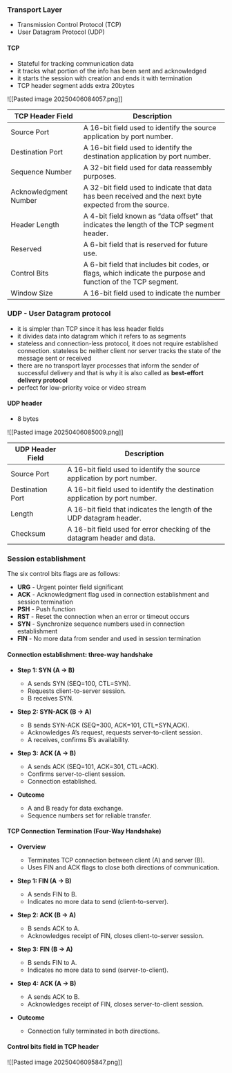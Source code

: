 

### Transport Layer
- Transmission Control Protocol (TCP)
- User Datagram Protocol (UDP)

#### TCP
- Stateful for tracking communication data
- it tracks what portion of the info has been sent and acknowledged
- it starts the session with creation and ends it with termination
- TCP header segment adds extra 20bytes

![[Pasted image 20250406084057.png]]

| **TCP Header Field**   | **Description**                                                                 |
|-----------------------|---------------------------------------------------------------------------------|
| Source Port           | A 16-bit field used to identify the source application by port number.         |
| Destination Port      | A 16-bit field used to identify the destination application by port number.    |
| Sequence Number       | A 32-bit field used for data reassembly purposes.                              |
| Acknowledgment Number | A 32-bit field used to indicate that data has been received and the next byte expected from the source. |
| Header Length         | A 4-bit field known as “data offset” that indicates the length of the TCP segment header. |
| Reserved              | A 6-bit field that is reserved for future use.                                 |
| Control Bits          | A 6-bit field that includes bit codes, or flags, which indicate the purpose and function of the TCP segment. |
| Window Size           | A 16-bit field used to indicate the number


### UDP - User Datagram protocol

- it is simpler than TCP since it has less header fields
- it divides data into datagram which it refers to as segments
- stateless and connection-less protocol, it does not require established connection. stateless bc neither client nor server tracks the state of the message sent or received
- there are no transport layer processes that inform the sender of successful delivery and that is why it is also called as **best-effort delivery protocol**
- perfect for low-priority voice or video stream

#### UDP header
 - 8 bytes
 
 ![[Pasted image 20250406085009.png]]

| **UDP Header Field** | **Description**                                                    |
|---------------------|--------------------------------------------------------------------|
| Source Port         | A 16-bit field used to identify the source application by port number. |
| Destination Port    | A 16-bit field used to identify the destination application by port number. |
| Length              | A 16-bit field that indicates the length of the UDP datagram header. |
| Checksum            | A 16-bit field used for error checking of the datagram header and data. |


### Session establishment

The six control bits flags are as follows:
- **URG** - Urgent pointer field significant
- **ACK** - Acknowledgment flag used in connection establishment and session termination
- **PSH** - Push function
- **RST** - Reset the connection when an error or timeout occurs
- **SYN** - Synchronize sequence numbers used in connection establishment
- **FIN** - No more data from sender and used in session termination

#### Connection establishment: three-way handshake

- **Step 1: SYN (A → B)**
  - A sends SYN (SEQ=100, CTL=SYN).
  - Requests client-to-server session.
  - B receives SYN.

- **Step 2: SYN-ACK (B → A)**
  - B sends SYN-ACK (SEQ=300, ACK=101, CTL=SYN,ACK).
  - Acknowledges A’s request, requests server-to-client session.
  - A receives, confirms B’s availability.

- **Step 3: ACK (A → B)**
  - A sends ACK (SEQ=101, ACK=301, CTL=ACK).
  - Confirms server-to-client session.
  - Connection established.

- **Outcome**
  - A and B ready for data exchange.
  - Sequence numbers set for reliable transfer.

#### TCP Connection Termination (Four-Way Handshake)

- **Overview**
  - Terminates TCP connection between client (A) and server (B).
  - Uses FIN and ACK flags to close both directions of communication.

- **Step 1: FIN (A → B)**
  - A sends FIN to B.
  - Indicates no more data to send (client-to-server).

- **Step 2: ACK (B → A)**
  - B sends ACK to A.
  - Acknowledges receipt of FIN, closes client-to-server session.

- **Step 3: FIN (B → A)**
  - B sends FIN to A.
  - Indicates no more data to send (server-to-client).

- **Step 4: ACK (A → B)**
  - A sends ACK to B.
  - Acknowledges receipt of FIN, closes server-to-client session.

- **Outcome**
  - Connection fully terminated in both directions.


#### Control bits field in TCP header
![[Pasted image 20250406095847.png]]

